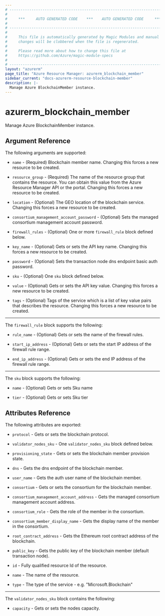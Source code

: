```yaml
---
# ----------------------------------------------------------------------------
#
#     ***     AUTO GENERATED CODE    ***    AUTO GENERATED CODE     ***
#
# ----------------------------------------------------------------------------
#
#     This file is automatically generated by Magic Modules and manual
#     changes will be clobbered when the file is regenerated.
#
#     Please read more about how to change this file at
#     https://github.com/Azure/magic-module-specs
#
# ----------------------------------------------------------------------------
layout: "azurerm"
page_title: "Azure Resource Manager: azurerm_blockchain_member"
sidebar_current: "docs-azurerm-resource-blockchain-member"
description: |-
  Manage Azure BlockchainMember instance.
---
```


# azurerm_blockchain_member

Manage Azure BlockchainMember instance.


## Argument Reference

The following arguments are supported:

* `name` - (Required) Blockchain member name. Changing this forces a new resource to be created.

* `resource_group` - (Required) The name of the resource group that contains the resource. You can obtain this value from the Azure Resource Manager API or the portal. Changing this forces a new resource to be created.

* `location` - (Optional) The GEO location of the blockchain service. Changing this forces a new resource to be created.

* `consortium_management_account_password` - (Optional) Sets the managed consortium management account password.

* `firewall_rules` - (Optional) One or more `firewall_rule` block defined below.

* `key_name` - (Optional) Gets or sets the API key name. Changing this forces a new resource to be created.

* `password` - (Optional) Sets the transaction node dns endpoint basic auth password.

* `sku` - (Optional) One `sku` block defined below.

* `value` - (Optional) Gets or sets the API key value. Changing this forces a new resource to be created.

* `tags` - (Optional) Tags of the service which is a list of key value pairs that describes the resource. Changing this forces a new resource to be created.

---

The `firewall_rule` block supports the following:

* `rule_name` - (Optional) Gets or sets the name of the firewall rules.

* `start_ip_address` - (Optional) Gets or sets the start IP address of the firewall rule range.

* `end_ip_address` - (Optional) Gets or sets the end IP address of the firewall rule range.

---

The `sku` block supports the following:

* `name` - (Optional) Gets or sets Sku name

* `tier` - (Optional) Gets or sets Sku tier

## Attributes Reference

The following attributes are exported:

* `protocol` - Gets or sets the blockchain protocol.

* `validator_nodes_sku` - One `validator_nodes_sku` block defined below.

* `provisioning_state` - Gets or sets the blockchain member provision state.

* `dns` - Gets the dns endpoint of the blockchain member.

* `user_name` - Gets the auth user name of the blockchain member.

* `consortium` - Gets or sets the consortium for the blockchain member.

* `consortium_management_account_address` - Gets the managed consortium management account address.

* `consortium_role` - Gets the role of the member in the consortium.

* `consortium_member_display_name` - Gets the display name of the member in the consortium.

* `root_contract_address` - Gets the Ethereum root contract address of the blockchain.

* `public_key` - Gets the public key of the blockchain member (default transaction node).

* `id` - Fully qualified resource Id of the resource.

* `name` - The name of the resource.

* `type` - The type of the service - e.g. "Microsoft.Blockchain"


---

The `validator_nodes_sku` block contains the following:

* `capacity` - Gets or sets the nodes capacity.
